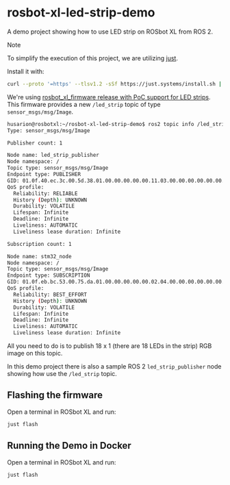 # rosbot-xl-led-strip-demo

A demo project showing how to use LED strip on ROSbot XL from ROS 2.

> [!NOTE]
> To simplify the execution of this project, we are utilizing [just](https://github.com/casey/just).
>
> Install it with:
>
> ```bash
> curl --proto '=https' --tlsv1.2 -sSf https://just.systems/install.sh | sudo bash -s -- --to /usr/bin
> ```

We're using [rosbot_xl_firmware release with PoC support for LED strips](https://github.com/husarion/rosbot_xl_firmware/releases/tag/v1.4.1). This firmware provides a new `/led_strip` topic of type `sensor_msgs/msg/Image`.

```bash
husarion@rosbotxl:~/rosbot-xl-led-strip-demo$ ros2 topic info /led_strip -v
Type: sensor_msgs/msg/Image

Publisher count: 1

Node name: led_strip_publisher
Node namespace: /
Topic type: sensor_msgs/msg/Image
Endpoint type: PUBLISHER
GID: 01.0f.40.ec.3c.00.5d.38.01.00.00.00.00.00.11.03.00.00.00.00.00.00.00.00
QoS profile:
  Reliability: RELIABLE
  History (Depth): UNKNOWN
  Durability: VOLATILE
  Lifespan: Infinite
  Deadline: Infinite
  Liveliness: AUTOMATIC
  Liveliness lease duration: Infinite

Subscription count: 1

Node name: stm32_node
Node namespace: /
Topic type: sensor_msgs/msg/Image
Endpoint type: SUBSCRIPTION
GID: 01.0f.eb.bc.53.00.75.da.01.00.00.00.00.00.02.04.00.00.00.00.00.00.00.00
QoS profile:
  Reliability: BEST_EFFORT
  History (Depth): UNKNOWN
  Durability: VOLATILE
  Lifespan: Infinite
  Deadline: Infinite
  Liveliness: AUTOMATIC
  Liveliness lease duration: Infinite
```

All you need to do is to publish 18 x 1 (there are 18 LEDs in the strip) RGB image on this topic.

In this demo project there is also a sample ROS 2 `led_strip_publisher` node showing how use the `/led_strip` topic.

## Flashing the firmware

Open a terminal in ROSbot XL and run:

```bash
just flash
```

## Running the Demo in Docker

Open a terminal in ROSbot XL and run:

```bash
just flash
```